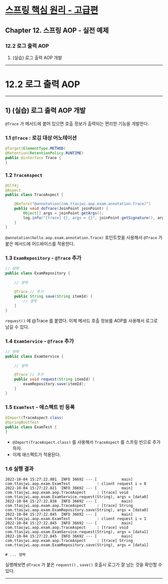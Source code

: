 # <a href = "../README.md" target="_blank">스프링 핵심 원리 - 고급편</a>
## Chapter 12. 스프링 AOP - 실전 예제
### 12.2 로그 출력 AOP
1) (실습) 로그 출력 AOP 개발

---

# 12.2 로그 출력 AOP

---

## 1) (실습) 로그 출력 AOP 개발
`@Trace` 가 메서드에 붙어 있으면 호출 정보가 출력되는 편리한 기능을 개발한다.

### 1.1 `@Trace` : 로깅 대상 어노테이션
```java
@Target(ElementType.METHOD)
@Retention(RetentionPolicy.RUNTIME)
public @interface Trace {
}
```

### 1.2 `TraceAspect`
```java
@Slf4j
@Aspect
public class TraceAspect {

    @Before("@annotation(com.ttasjwi.aop.exam.annotation.Trace)")
    public void doTrace(JoinPoint joinPoint) {
        Object[] args = joinPoint.getArgs();
        log.info("[trace] {}, args = {}", joinPoint.getSignature(), args);
    }
}
```
`@annotation(hello.aop.exam.annotation.Trace)` 포인트컷을 사용해서 `@Trace` 가 붙은 메서드에
어드바이스를 적용한다.

### 1.3 `ExamRepository` - `@Trace` 추가
```java
// 생략
public class ExamRepository {
    
    // 생략
    
    @Trace // 추가
    public String save(String itemId) {
        // 생략
    }
}
```
`request()` 에 @Trace 를 붙였다. 이제 메서드 호출 정보를 AOP를 사용해서 로그로 남길 수 있다.

### 1.4 `ExamService` - `@Trace` 추가
```java
// 생략
public class ExamService {
    
    // 생략

    @Trace // 추가
    public void request(String itemId) {
        examRepository.save(itemId);
    }
}
```

### 1.5 `ExamTest` - 애스펙트 빈 등록
```java
@Import(TraceAspect.class)
@SpringBootTest
public class ExamTest {
}
```
- `@Import(TraceAspect.class)` 를 사용해서 `TraceAspect` 를 스프링 빈으로 추가하자.
- 이제 애스펙트가 적용된다.

### 1.6 실행 결과
```shell
2022-10-04 15:27:22.801  INFO 36692 --- [           main] com.ttasjwi.aop.exam.ExamTest            : client request i = 0
2022-10-04 15:27:22.821  INFO 36692 --- [           main] com.ttasjwi.aop.exam.aop.TraceAspect     : [trace] void com.ttasjwi.aop.exam.ExamService.request(String), args = [data0]
2022-10-04 15:27:22.838  INFO 36692 --- [           main] com.ttasjwi.aop.exam.aop.TraceAspect     : [trace] String com.ttasjwi.aop.exam.ExamRepository.save(String), args = [data0]
2022-10-04 15:27:22.845  INFO 36692 --- [           main] com.ttasjwi.aop.exam.ExamTest            : client request i = 1
2022-10-04 15:27:22.845  INFO 36692 --- [           main] com.ttasjwi.aop.exam.aop.TraceAspect     : [trace] void com.ttasjwi.aop.exam.ExamService.request(String), args = [data1]
2022-10-04 15:27:22.845  INFO 36692 --- [           main] com.ttasjwi.aop.exam.aop.TraceAspect     : [trace] String com.ttasjwi.aop.exam.ExamRepository.save(String), args = [data1]

# ... 생략
```
실행해보면 `@Trace` 가 붙은 `request()` , `save()` 호출시 로그가 잘 남는 것을 확인할 수 있다.

---

